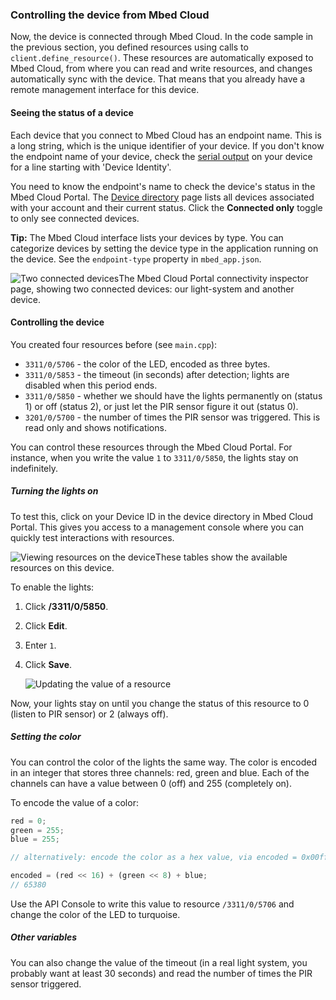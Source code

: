 ### Controlling the device from Mbed Cloud

Now, the device is connected through Mbed Cloud. In the code sample in the previous section, you defined resources using calls to `client.define_resource()`. These resources are automatically exposed to Mbed Cloud, from where you can read and write resources, and changes automatically sync with the device. That means that you already have a remote management interface for this device.

#### Seeing the status of a device

Each device that you connect to Mbed Cloud has an endpoint name. This is a long string, which is the unique identifier of your device. If you don't know the endpoint name of your device, check the [serial output](https://docs.mbed.com/docs/mbed-os-handbook/en/latest/debugging/printf/) on your device for a line starting with 'Device Identity'.

You need to know the endpoint's name to check the device's status in the Mbed Cloud Portal. The [Device directory](https://portal.us-east-1.mbedcloud.com/devices) page lists all devices associated with your account and their current status. Click the **Connected only** toggle to only see connected devices.

<span class="tips">**Tip:** The Mbed Cloud interface lists your devices by type. You can categorize devices by setting the device type in the application running on the device. See the `endpoint-type` property in `mbed_app.json`.</span>

<span class="images">![Two connected devices](https://s3-us-west-2.amazonaws.com/cloud-docs-images/lights11.png)<span>The Mbed Cloud Portal connectivity inspector page, showing two connected devices: our light-system and another device.</span></span>

#### Controlling the device

You created four resources before (see `main.cpp`):

* `3311/0/5706` - the color of the LED, encoded as three bytes.
* `3311/0/5853` - the timeout (in seconds) after detection; lights are disabled when this period ends.
* `3311/0/5850` - whether we should have the lights permanently on (status 1) or off (status 2), or just let the PIR sensor figure it out (status 0).
* `3201/0/5700` - the number of times the PIR sensor was triggered. This is read only and shows notifications.

You can control these resources through the Mbed Cloud Portal. For instance, when you write the value `1` to `3311/0/5850`, the lights stay on indefinitely.

##### Turning the lights on

To test this, click on your Device ID in the device directory in Mbed Cloud Portal. This gives you access to a management console where you can quickly test interactions with resources.

<span class="images">![Viewing resources on the device](https://s3-us-west-2.amazonaws.com/cloud-docs-images/lights19.png)<span>These tables show the available resources on this device.</span></span>

To enable the lights:

1. Click **/3311/0/5850**.
1. Click **Edit**.
1. Enter `1`.
1. Click **Save**.

    <span class="images">![Updating the value of a resource](https://s3-us-west-2.amazonaws.com/cloud-docs-images/lights20.png)</span>

Now, your lights stay on until you change the status of this resource to 0 (listen to PIR sensor) or 2 (always off).

##### Setting the color

You can control the color of the lights the same way. The color is encoded in an integer that stores three channels: red, green and blue. Each of the channels can have a value between 0 (off) and 255 (completely on).

To encode the value of a color:

```js
red = 0;
green = 255;
blue = 255;

// alternatively: encode the color as a hex value, via encoded = 0x00ffff

encoded = (red << 16) + (green << 8) + blue;
// 65380
```

Use the API Console to write this value to resource `/3311/0/5706` and change the color of the LED to turquoise.

##### Other variables

You can also change the value of the timeout (in a real light system, you probably want at least 30 seconds) and read the number of times the PIR sensor triggered.

